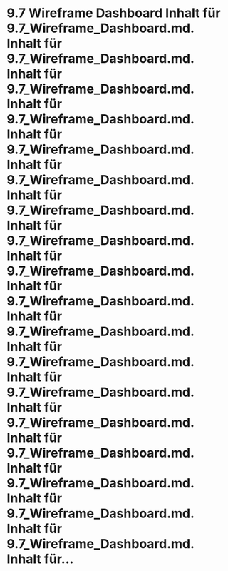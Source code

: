 # 9.7 Wireframe Dashboard Inhalt für 9.7_Wireframe_Dashboard.md. Inhalt für 9.7_Wireframe_Dashboard.md. Inhalt für 9.7_Wireframe_Dashboard.md. Inhalt für 9.7_Wireframe_Dashboard.md. Inhalt für 9.7_Wireframe_Dashboard.md. Inhalt für 9.7_Wireframe_Dashboard.md. Inhalt für 9.7_Wireframe_Dashboard.md. Inhalt für 9.7_Wireframe_Dashboard.md. Inhalt für 9.7_Wireframe_Dashboard.md. Inhalt für 9.7_Wireframe_Dashboard.md. Inhalt für 9.7_Wireframe_Dashboard.md. Inhalt für 9.7_Wireframe_Dashboard.md. Inhalt für 9.7_Wireframe_Dashboard.md. Inhalt für 9.7_Wireframe_Dashboard.md. Inhalt für 9.7_Wireframe_Dashboard.md. Inhalt für 9.7_Wireframe_Dashboard.md. Inhalt für 9.7_Wireframe_Dashboard.md. Inhalt für 9.7_Wireframe_Dashboard.md. Inhalt für...